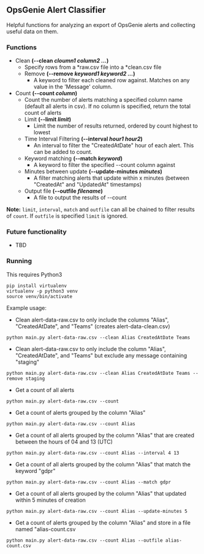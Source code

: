 ## OpsGenie Alert Classifier
Helpful functions for analyzing an export of OpsGenie alerts and collecting useful data on them.

### Functions
* Clean **(--clean _cloumn1_ _column2_ _..._)**
    * Specify rows from a *raw.csv file into a *clean.csv file
    * Remove **(--remove _keyword1_ _keyword2_ _..._)**
        * A keyword to filter each cleaned row against. Matches on any value in the 'Message' column.
* Count **(--count _column_)**
    * Count the number of alerts matching a specified column name (default all alerts in csv). If no column is specified, return the total count of alerts
    * Limit **(--limit _limit_)**
        * Limit the number of results returned, ordered by count highest to lowest
    * Time Interval Filtering **(--interval _hour1_ _hour2_)**
        * An interval to filter the "CreatedAtDate" hour of each alert. This can be added to count.
    * Keyword matching **(--match _keyword_)**
        * A keyword to filter the specified --count column against
    * Minutes between update **(--update-minutes _minutes_)**
        * A filter matching alerts that update within x minutes (between "CreatedAt" and "UpdatedAt" timestamps)
    * Output file **(--outfile _filename_)**
        * A file to output the results of --count

**Note:** `limit`, `interval`, `match` and `outfile` can all be chained to filter results of `count`. If `outfile` is specified `limit` is ignored.

### Future functionality
* TBD

### Running
This requires Python3
```
pip install virtualenv
virtualenv -p python3 venv
source venv/bin/activate
```


Example usage:
- Clean alert-data-raw.csv to only include the columns "Alias", "CreatedAtDate", and "Teams" (creates alert-data-clean.csv)
```
python main.py alert-data-raw.csv --clean Alias CreatedAtDate Teams
```

- Clean alert-data-raw.csv to only include the column "Alias", "CreatedAtDate", and "Teams" but exclude any message containing "staging"
```
python main.py alert-data-raw.csv --clean Alias CreatedAtDate Teams --remove staging
```

- Get a count of all alerts
```
python main.py alert-data-raw.csv --count
```

- Get a count of alerts grouped by the column "Alias"
```
python main.py alert-data-raw.csv --count Alias
```

- Get a count of all alerts grouped by the column "Alias" that are created between the hours of 04 and 13 (UTC)
```
python main.py alert-data-raw.csv --count Alias --interval 4 13
```

- Get a count of all alerts grouped by the column "Alias" that match the keyword "gdpr"
```
python main.py alert-data-raw.csv --count Alias --match gdpr
```

- Get a count of all alerts grouped by the column "Alias" that updated within 5 minutes of creation
```
python main.py alert-data-raw.csv --count Alias --update-minutes 5
```

- Get a count of alerts grouped by the column "Alias" and store in a file named "alias-count.csv
```
python main.py alert-data-raw.csv --count Alias --outfile alias-count.csv
```